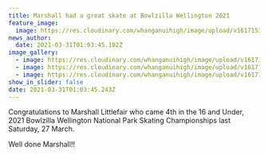 ```yaml
---
title: Marshall had a great skate at Bowlzilla Wellington 2021
feature_image:
  image: https://res.cloudinary.com/whanganuihigh/image/upload/v1617153200/News/Marshall_Littlefair._4th_BOWLZILLA-Wellington_4.png
news_author:
  date: 2021-03-31T01:03:45.182Z
image_gallery:
  - image: https://res.cloudinary.com/whanganuihigh/image/upload/v1617152830/News/Marshall-Littlefair.jpg....jpg
  - image: https://res.cloudinary.com/whanganuihigh/image/upload/v1617152848/News/Marshall_Littlefair._4th_BOWLZILLA-Wellington_2.jpg
  - image: https://res.cloudinary.com/whanganuihigh/image/upload/v1617152892/News/Marshall_Littlefair._4th_BOWLZILLA-Wellington.jpg
show_in_slider: false
date: 2021-03-31T01:03:45.243Z
---
```

Congratulations to Marshall Littlefair who came 4th in the 16 and Under, 2021 Bowlzilla Wellington National Park Skating Championships last Saturday, 27 March.

Well done Marshall!!